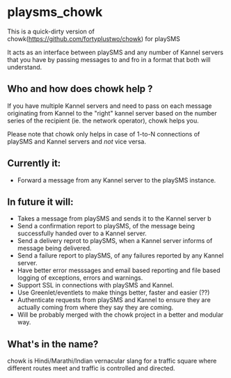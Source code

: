 playsms_chowk
=============

This is a quick-dirty version of chowk(https://github.com/fortyplustwo/chowk) for playSMS

It acts as an interface between playSMS and any number of Kannel servers that you have by
passing messages to and fro in a format that both will understand.

Who and how does chowk help ?
----------------
If you have multiple Kannel servers and need to pass on each message originating from Kannel
to the "right" kannel server based on the number series of the recipient (ie. the network operator),
chowk helps you.

Please note that chowk only helps in case of 1-to-N connections of playSMS and Kannel servers and *not* vice versa.

Currently it:
-------------

* Forward a message from any Kannel server to the playSMS instance.

In future it will:
------------------
* Takes a message from playSMS and sends it to the Kannel server b
* Send a confirmation report to playSMS, of the message being successfully handed over to a Kannel server.
* Send a delivery reprot to playSMS, when a Kannel server informs of message being delivered.
* Send a failure report to playSMS, of any failures reported by any Kannel server.
* Have better error messsages and email based reporting and file based logging of exceptions, errors and warnings.
* Support SSL in connections with playSMS and Kannel.
* Use Greenlet/eventlets to make things better, faster and easier (??)
* Authenticate requests from playSMS and Kannel to ensure they are actually coming from where they say they are coming.
* Will be probably merged with the chowk project in a better and modular way.

What's in the name?
--------------------

chowk is Hindi/Marathi/Indian vernacular slang for a traffic square where different routes meet and traffic is controlled and directed.
